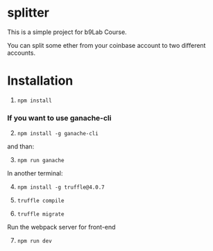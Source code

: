 # splitter
This is a simple project for b9Lab Course.

You can split some ether from your coinbase account to two different accounts.

# Installation

1. `npm install`

### If you want to use ganache-cli

2. `npm install -g ganache-cli`

and than:

3. `npm run ganache`

In another terminal:

4. `npm install -g truffle@4.0.7`

5. `truffle compile`

6. `truffle migrate`

Run the webpack server for front-end

7. `npm run dev`


